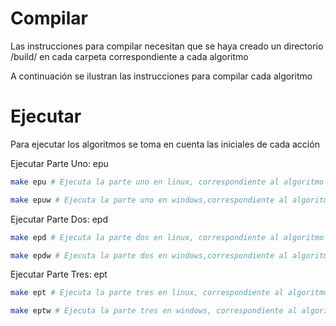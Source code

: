 # Compilar
Las instrucciones para compilar necesitan que se haya creado un directorio /build/ en cada carpeta correspondiente a cada algoritmo

A continuación se ilustran las instrucciones para compilar cada algoritmo
# Ejecutar

Para ejecutar los algoritmos se toma en cuenta las iniciales de cada acción

Ejecutar Parte Uno: epu
```sh
make epu # Ejecuta la parte uno en linux, correspondiente al algoritmo uno

make epuw # Ejecuta la parte uno en windows,correspondiente al algoritmo uno
```

Ejecutar Parte Dos: epd
```sh
make epd # Ejecuta la parte dos en linux, correspondiente al algoritmo dos

make epdw # Ejecuta la parte dos en windows,correspondiente al algoritmo dos
```

Ejecutar Parte Tres: ept
```sh
make ept # Ejecuta la parte tres en linux, correspondiente al algoritmo tres

make eptw # Ejecuta la parte tres en windows, correspondiente al algoritmo tres
```